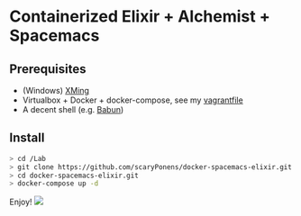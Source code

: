 Containerized Elixir + Alchemist + Spacemacs
==

Prerequisites
------
* (Windows) [XMing](https://sourceforge.net/projects/xming/)
* Virtualbox + Docker + docker-compose, see my [vagrantfile](https://github.com/scaryPonens/vagrant-docker-base)
* A decent shell (e.g. [Babun](http://babun.github.io/))

Install
---
```bash
> cd /Lab
> git clone https://github.com/scaryPonens/docker-spacemacs-elixir.git
> cd docker-spacemacs-elixir.git
> docker-compose up -d
```

Enjoy!
![](https://dl.dropboxusercontent.com/u/46951970/emacs-alchemist-dockerized.png)
